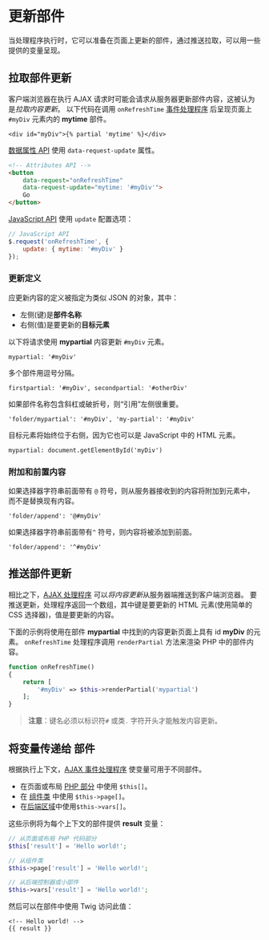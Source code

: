 # 更新部件

当处理程序执行时，它可以准备在页面上更新的部件，通过推送拉取，可以用一些提供的变量呈现。

## 拉取部件更新

客户端浏览器在执行 AJAX 请求时可能会请求从服务器更新部件内容，这被认为是*拉取内容更新*。 以下代码在调用 `onRefreshTime` [事件处理程序](../ajax/handlers.md) 后呈现页面上 `#myDiv` 元素内的 **mytime** 部件。

```twig
<div id="myDiv">{% partial 'mytime' %}</div>
```

[数据属性 API](../ajax/attributes-api.md) 使用 `data-request-update` 属性。

```html
<!-- Attributes API -->
<button
    data-request="onRefreshTime"
    data-request-update="mytime: '#myDiv'">
    Go
</button>
```

[JavaScript API](../ajax/javascript-api.md) 使用 `update` 配置选项：

```js
// JavaScript API
$.request('onRefreshTime', {
    update: { mytime: '#myDiv' }
});
```

### 更新定义

应更新内容的定义被指定为类似 JSON 的对象，其中：

- 左侧(键)是**部件名称**
- 右侧(值)是要更新的**目标元素**

以下将请求使用 **mypartial** 内容更新 `#myDiv` 元素。
```
mypartial: '#myDiv'
```

多个部件用逗号分隔。

```
firstpartial: '#myDiv', secondpartial: '#otherDiv'
```

如果部件名称包含斜杠或破折号，则“引用”左侧很重要。

```
'folder/mypartial': '#myDiv', 'my-partial': '#myDiv'
```

目标元素将始终位于右侧，因为它也可以是 JavaScript 中的 HTML 元素。

```
mypartial: document.getElementById('myDiv')
```

### 附加和前置内容

如果选择器字符串前面带有 `@` 符号，则从服务器接收到的内容将附加到元素中，而不是替换现有内容。

```
'folder/append': '@#myDiv'
```

如果选择器字符串前面带有`^` 符号，则内容将被添加到前面。

```
'folder/append': '^#myDiv'
```

## 推送部件更新

相比之下，[AJAX 处理程序](../ajax/handlers.md) 可以*将内容更新*从服务器端推送到客户端浏览器。 要推送更新，处理程序返回一个数组，其中键是要更新的 HTML 元素(使用简单的 CSS 选择器)，值是要更新的内容。

下面的示例将使用在部件 **mypartial** 中找到的内容更新页面上具有 id **myDiv** 的元素。 `onRefreshTime` 处理程序调用 `renderPartial` 方法来渲染 PHP 中的部件内容。

```php
function onRefreshTime()
{
    return [
        '#myDiv' => $this->renderPartial('mypartial')
    ];
}
```

> **注意**：键名必须以标识符`#` 或类`.` 字符开头才能触发内容更新。

## 将变量传递给 部件

根据执行上下文，[AJAX 事件处理程序](../ajax/handlers.md) 使变量可用于不同部件。

- 在页面或布局 [PHP 部分](../cms/themes.md#oc-php-section) 中使用 `$this[]`。
- 在 [组件类](../plugin/components.md#oc-ajax-handlers) 中使用 `$this->page[]`。
- 在[后端区域](../backend/controllers-ajax#oc-using-ajax-handlers)中使用`$this->vars[]`。

这些示例将为每个上下文的部件提供 **result** 变量：

```php
// 从页面或布局 PHP 代码部分
$this['result'] = 'Hello world!';

// 从组件类
$this->page['result'] = 'Hello world!';

// 从后端控制器或小部件
$this->vars['result'] = 'Hello world!';
```

然后可以在部件中使用 Twig 访问此值：

```twig
<!-- Hello world! -->
{{ result }}
```

